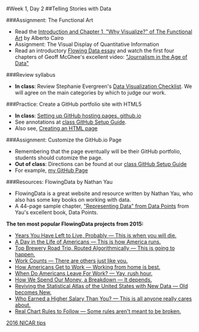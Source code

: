#Week 1, Day 2
##Telling Stories with Data

###Assignment: The Functional Art

- Read the [Introduction and Chapter 1, "Why Visualize?" of The Functional Art](http://www.thefunctionalart.com/2012/09/download-three-chapters-of-functional.html) by Alberto Cairo
- Assignment: The Visual Display of Quantitative Information
- Read an introductory [Flowing Data essay](http://flowingdata.com/2010/09/27/journalism-in-the-age-of-data/) and watch the first four chapters of Geoff McGhee's excellent video: ["Journalism in the Age of Data"](http://datajournalism.stanford.edu/)

###Review syllabus
- **In class**: Review Stephanie Evergreen's [Data Visualization Checklist](http://stephanieevergreen.com/wp-content/uploads/2014/05/DataVizChecklist_May2014.pdf). We will agree on the main categories by which to judge our work.  

###Practice: Create a GitHub portfolio site with HTML5
- **In class**: [Setting up GitHub hosting pages, github.io](https://pages.github.com/)
- See annotations at [class GitHub Setup Guide](https://github.com/jacklule/DataViz-Syllabus/blob/master/GitHubSetUp.md).
- Also see, [Creating an HTML page](http://www.w3schools.com/html/html_intro.asp)

###Assignment: Customize the GitHub.io Page 
- Remembering that the page eventually will be their GitHub portfolio, students should cutomize the page.
- **Out of class**: Directions can be found at our [class GitHub Setup Guide](https://github.com/jacklule/DataViz-Syllabus/blob/master/GitHubSetUp.md)
- For example, [my GitHub Page](http://jacklule.github.io/)

###Resources: FlowingData by Nathan Yau

- FlowingData is a great website and resource written by Nathan Yau, who also has some key books on working with data.
- A 44-page sample chapter, ["Representing Data" from Data Points](https://drive.google.com/open?id=0B0fVXql3uCOpcXdONzBsUE1qcmc) from Yau's excellent book, Data Points.

<b>The ten most popular FlowingData projects from 2015:</b>

- [Years You Have Left to Live, Probably — This is when you will die.](http://flowingdata.us2.list-manage.com/track/click?u=f538bce868aac1144d248c0bc&id=e5462d235c&e=e0ec3e51d7)
- [A Day in the Life of Americans — This is how America runs.](http://flowingdata.us2.list-manage1.com/track/click?u=f538bce868aac1144d248c0bc&id=f756dac65b&e=e0ec3e51d7)
- [Top Brewery Road Trip, Routed Algorithmically — This is going to happen.](http://flowingdata.us2.list-manage.com/track/click?u=f538bce868aac1144d248c0bc&id=52be71e088&e=e0ec3e51d7)
- [Work Counts — There are others just like you.](http://flowingdata.us2.list-manage.com/track/click?u=f538bce868aac1144d248c0bc&id=7653f2c8fd&e=e0ec3e51d7)
- [How Americans Get to Work — Working from home is best.](http://flowingdata.us2.list-manage.com/track/click?u=f538bce868aac1144d248c0bc&id=e5bf5965a0&e=e0ec3e51d7)
- [When Do Americans Leave For Work? — Yay, rush hour.](http://flowingdata.us2.list-manage.com/track/click?u=f538bce868aac1144d248c0bc&id=c2215b595a&e=e0ec3e51d7)
- [How We Spend Our Money, a Breakdown — It depends.](http://flowingdata.us2.list-manage2.com/track/click?u=f538bce868aac1144d248c0bc&id=8777632ac5&e=e0ec3e51d7)
- [Reviving the Statistical Atlas of the United States with New Data — Old becomes New.](http://flowingdata.us2.list-manage.com/track/click?u=f538bce868aac1144d248c0bc&id=2e04d4a6a7&e=e0ec3e51d7)
- [Who Earned a Higher Salary Than You? — This is all anyone really cares about.](http://flowingdata.us2.list-manage.com/track/click?u=f538bce868aac1144d248c0bc&id=b4d7b0c9de&e=e0ec3e51d7)
- [Real Chart Rules to Follow — Some rules aren't meant to be broken.](http://flowingdata.us2.list-manage.com/track/click?u=f538bce868aac1144d248c0bc&id=873be0439b&e=e0ec3e51d7)

[2016 NICAR tips](http://mediashift.org/2016/04/build-your-data-toolbox-nicar-2016/?utm_source=MediaShift+Daily&utm_campaign=8391c8f32f-RSS_EMAIL_CAMPAIGN&utm_medium=email&utm_term=0_70e55682fc-8391c8f32f-299977941)



